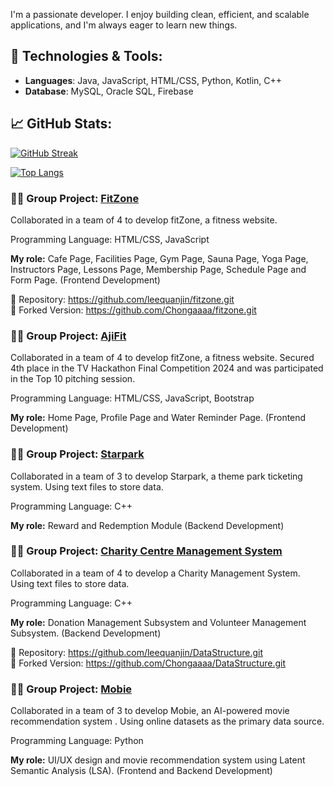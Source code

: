 I'm a passionate developer. I enjoy building clean, efficient, and scalable applications, and I'm always eager to learn new things.

## 🔧 Technologies & Tools:
- **Languages**: Java, JavaScript, HTML/CSS, Python, Kotlin, C++
- **Database**: MySQL, Oracle SQL, Firebase



## 📈 GitHub Stats:
[![GitHub Streak](https://github-readme-streak-stats-pi-bice.vercel.app?user=Chongaaaa&theme=vue-dark)](https://git.io/streak-stats)

[![Top Langs](https://github-readme-stats-lyart-zeta-54.vercel.app/api/top-langs/?username=Chongaaaa&layout=donut&theme=vue-dark&langs_count=8)](https://github.com/anuraghazra/github-readme-stats)



### 🧑‍💻 Group Project: [FitZone](https://github.com/leequanjin/fitzone.git)  
Collaborated in a team of 4 to develop fitZone, a fitness website.

Programming Language: HTML/CSS, JavaScript

**My role:** Cafe Page, Facilities Page, Gym Page, Sauna Page, Yoga Page, Instructors Page, Lessons Page, Membership Page, Schedule Page and Form Page. (Frontend Development)
  
🔗 Repository: https://github.com/leequanjin/fitzone.git  
🔁 Forked Version: https://github.com/Chongaaaa/fitzone.git



### 🧑‍💻 Group Project: [AjiFit](https://github.com/Chongaaaa/AjiFit_Hackathon.git)  
Collaborated in a team of 4 to develop fitZone, a fitness website. Secured 4th place in the TV Hackathon Final Competition 2024 and was participated in the Top 10 pitching session.

Programming Language: HTML/CSS, JavaScript, Bootstrap

**My role:** Home Page, Profile Page and Water Reminder Page. (Frontend Development)



### 🧑‍💻 Group Project: [Starpark](https://github.com/Chongaaaa/StarPark.git)  
Collaborated in a team of 3 to develop Starpark, a theme park ticketing system. Using text files to store data.

Programming Language: C++

**My role:** Reward and Redemption Module (Backend Development)



### 🧑‍💻 Group Project: [Charity Centre Management System](https://github.com/leequanjin/DataStructure.git)  
Collaborated in a team of 4 to develop a Charity Management System. Using text files to store data.

Programming Language: C++

**My role:** Donation Management Subsystem and Volunteer Management Subsystem. (Backend Development)
  
🔗 Repository: https://github.com/leequanjin/DataStructure.git  
🔁 Forked Version: https://github.com/Chongaaaa/DataStructure.git



### 🧑‍💻 Group Project: [Mobie](https://github.com/Chongaaaa/Python-AI.git)  
Collaborated in a team of 3 to develop Mobie, an AI-powered movie recommendation system . Using online datasets as the primary data source.

Programming Language: Python

**My role:** UI/UX design and movie recommendation system using Latent Semantic Analysis (LSA). (Frontend and Backend Development)
